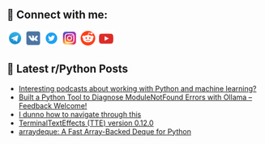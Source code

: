 ## 🔎 Connect with me:
[<img src="https://github.com/bullbesh/bullbesh/blob/main/images/Telegram.png" width="32" height="32" />](https://t.me/bullbesh)
[<img src="https://github.com/bullbesh/bullbesh/blob/main/images/VK.png" width="32" height="32" />](https://vk.com/bullbesh)
[<img src="https://github.com/bullbesh/bullbesh/blob/main/images/Twitter.png" width="32" height="32" />](https://twitter.com/bullbesh1)
[<img src="https://github.com/bullbesh/bullbesh/blob/main/images/Instagram.png" width="32" height="32" />](https://www.instagram.com/bullbesh)
[<img src="https://github.com/bullbesh/bullbesh/blob/main/images/Reddit.png" width="32" height="32" />](https://www.reddit.com/user/bullbesh)
[<img src="https://github.com/bullbesh/bullbesh/blob/main/images/YouTube.png" width="32" height="32" />](https://www.youtube.com/channel/UCtfjRs6uzgq5mfm8S06WTcg)

## 📕 Latest r/Python Posts
<!-- BLOG-POST-LIST:START -->
- [Interesting podcasts about working with Python and machine learning?](https://www.reddit.com/r/Python/comments/1irhhwd/interesting_podcasts_about_working_with_python/)
- [Built a Python Tool to Diagnose ModuleNotFound Errors with Ollama – Feedback Welcome!](https://www.reddit.com/r/Python/comments/1irhexp/built_a_python_tool_to_diagnose_modulenotfound/)
- [I dunno how to navigate through this](https://www.reddit.com/r/Python/comments/1ircv5p/i_dunno_how_to_navigate_through_this/)
- [TerminalTextEffects &lpar;TTE&rpar; version 0.12.0](https://www.reddit.com/r/Python/comments/1ir9xk7/terminaltexteffects_tte_version_0120/)
- [arraydeque: A Fast Array-Backed Deque for Python](https://www.reddit.com/r/Python/comments/1ir8y5y/arraydeque_a_fast_arraybacked_deque_for_python/)
<!-- BLOG-POST-LIST:END -->
